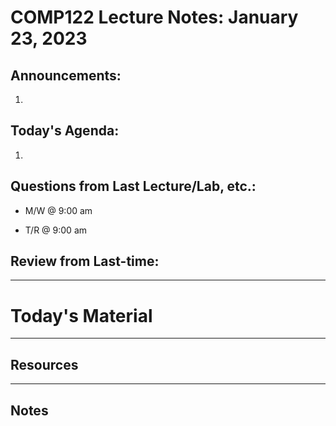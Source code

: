 # COMP122 Lecture Notes: January 23, 2023

## Announcements:
   1. 

## Today's Agenda:
   1. 

## Questions from Last Lecture/Lab, etc.:
   * M/W @ 9:00 am

   * T/R @ 9:00 am


## Review from Last-time:
  


---
# Today's Material


---
## Resources

---
## Notes
<!-- This section is for students to place their notes -->
